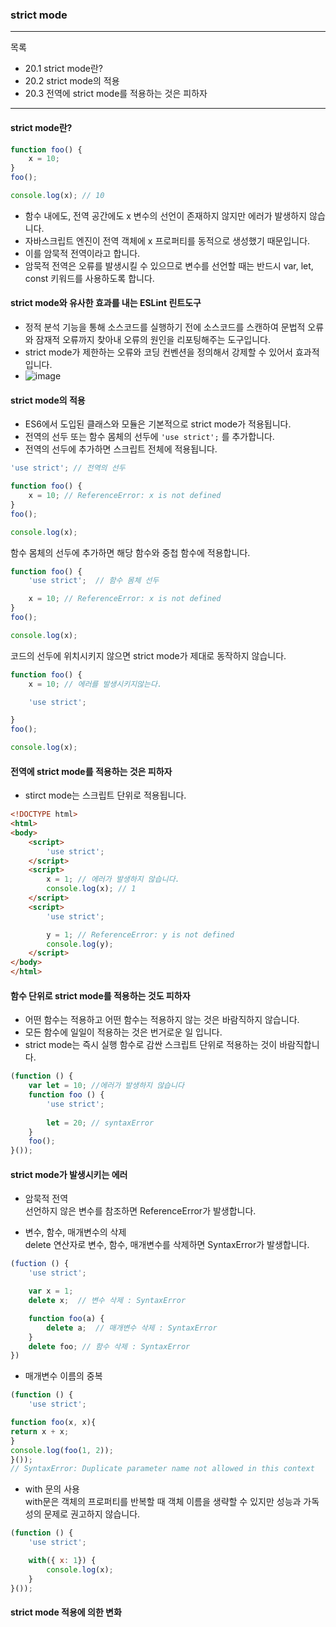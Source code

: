 ### strict mode
---
목록
- 20.1 strict mode란?
- 20.2 strict mode의 적용
- 20.3 전역에 strict mode를 적용하는 것은 피하자
--- 
#### strict mode란?
```js
function foo() {
    x = 10;
}
foo();

console.log(x); // 10 
```
- 함수 내에도, 전역 공간에도 x 변수의 선언이 존재하지 않지만 에러가 발생하지 않습니다.
- 자바스크립트 엔진이 전역 객체에 x 프로퍼티를 동적으로 생성했기 때문입니다.
- 이를 암묵적 전역이라고 합니다.
- 암묵적 전역은 오류를 발생시킬 수 있으므로 변수를 선언할 때는 반드시 var, let, const 키워드를 사용하도록 합니다.


#### strict mode와 유사한 효과를 내는 ESLint 린트도구
- 정적 분석 기능을 통해 소스코드를 실행하기 전에 소스코드를 스캔하여 문법적 오류와 잠재적 오류까지 찾아내 오류의 원인을 리포팅해주는 도구입니다. 
- strict mode가 제한하는 오류와 코딩 컨벤션을 정의해서 강제할 수 있어서 효과적입니다.
- ![image](https://user-images.githubusercontent.com/89507327/145851341-1476550d-db09-48d5-99f2-1eaefbae2030.png)


#### strict mode의 적용
- ES6에서 도입된 클래스와 모듈은 기본적으로 strict mode가 적용됩니다.
- 전역의 선두 또는 함수 몸체의 선두에 `'use strict';` 를 추가합니다.
- 전역의 선두에 추가하면 스크립트 전체에 적용됩니다.
```js
'use strict'; // 전역의 선두

function foo() {
    x = 10; // ReferenceError: x is not defined
}
foo(); 

console.log(x);
```
함수 몸체의 선두에 추가하면 해당 함수와 중첩 함수에 적용합니다.
```js
function foo() {
    'use strict';  // 함수 몸체 선두 

    x = 10; // ReferenceError: x is not defined
}
foo(); 

console.log(x);
```
코드의 선두에 위치시키지 않으면 strict mode가 제대로 동작하지 않습니다.
```js
function foo() {
    x = 10; // 에러를 발생시키지않는다.

    'use strict';  

}
foo(); 

console.log(x);
```
#### 전역에 strict mode를 적용하는 것은 피하자
- stirct mode는 스크립트 단위로 적용됩니다. 
```html
<!DOCTYPE html>
<html>
<body>
    <script>
        'use strict';
    </script>
    <script>
        x = 1; // 에러가 발생하지 않습니다.
        console.log(x); // 1 
    </script>
    <script>
        'use strict';

        y = 1; // ReferenceError: y is not defined
        console.log(y);
    </script>
</body>
</html>
```
#### 함수 단위로 strict mode를 적용하는 것도 피하자
- 어떤 함수는 적용하고 어떤 함수는 적용하지 않는 것은 바람직하지 않습니다.
- 모든 함수에 일일이 적용하는 것은 번거로운 일 입니다.
- strict mode는 즉시 실행 함수로 감싼 스크립트 단위로 적용하는 것이 바람직합니다.
```js
(function () {
    var let = 10; //에러가 발생하지 않습니다 
    function foo () {
        'use strict';
        
        let = 20; // syntaxError
    }
    foo();
}()); 
```

#### strict mode가 발생시키는 에러 
- 암묵적 전역<br>
선언하지 않은 변수를 참조하면 ReferenceError가 발생합니다. 

- 변수, 함수, 매개변수의 삭제<br>
delete 연산자로 변수, 함수, 매개변수를 삭제하면 SyntaxError가 발생합니다. 
```js
(fuction () {
    'use strict';

    var x = 1;
    delete x;  // 변수 삭제 : SyntaxError

    function foo(a) {
        delete a;  // 매개변수 삭제 : SyntaxError
    }
    delete foo; // 함수 삭제 : SyntaxError
})
```
- 매개변수 이름의 중복
```js
(function () {
    'use strict';

function foo(x, x){
return x + x;
}
console.log(foo(1, 2));
}());
// SyntaxError: Duplicate parameter name not allowed in this context
```
- with 문의 사용<br>
with문은 객체의 프로퍼티를 반복할 때 객체 이름을 생략할 수 있지만 성능과 가독성의 문제로 권고하지 않습니다.
```js
(function () {
    'use strict';

    with({ x: 1}) {
        console.log(x);
    }
}());
```
#### strict mode 적용에 의한 변화
